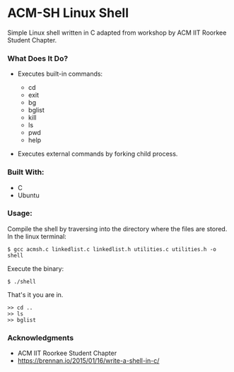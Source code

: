 # ACM-SH Linux Shell

Simple Linux shell written in C adapted from workshop by ACM IIT Roorkee Student Chapter. 

### What Does It Do?

* Executes built-in commands:
    * cd
    * exit
    * bg
    * bglist
    * kill
    * ls
    * pwd
    * help

* Executes external commands by forking child process.

### Built With:
* C
* Ubuntu

### Usage:
Compile the shell by traversing into the directory where the files are stored. In the linux terminal: 
```
$ gcc acmsh.c linkedlist.c linkedlist.h utilities.c utilities.h -o shell 
```
Execute the binary:

```
$ ./shell
```
That's it you are in.

```
>> cd ..
>> ls
>> bglist
```

### Acknowledgments
* ACM IIT Roorkee Student Chapter
* https://brennan.io/2015/01/16/write-a-shell-in-c/
